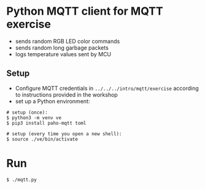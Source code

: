 # Python MQTT client for MQTT exercise
- sends random RGB LED color commands
- sends random long garbage packets
- logs temperature values sent by MCU

## Setup
- Configure MQTT credentials in `../../../intro/mqtt/exercise` according to instructions provided in the workshop 
- set up a Python environment:

```shell
# setup (once):
$ python3 -m venv ve
$ pip3 install paho-mqtt toml

# setup (every time you open a new shell):
$ source ./ve/bin/activate
```

# Run
```shell
$ ./mqtt.py
```
